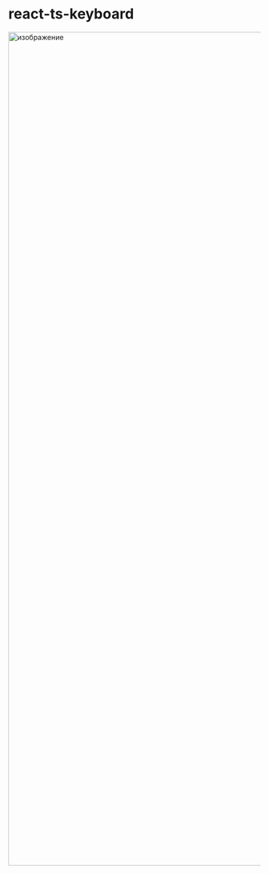 # react-ts-keyboard
<img width="1662" alt="изображение" src="https://user-images.githubusercontent.com/38819496/203211942-542c118a-e269-40a6-ae74-478de5e0987c.png">
